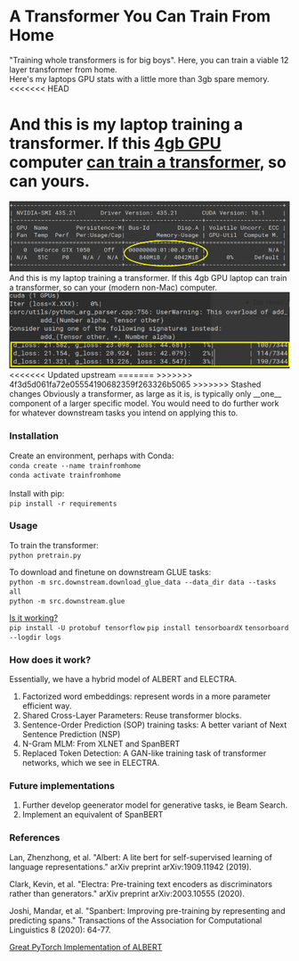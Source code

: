 # A Transformer You Can Train From Home
"Training whole transformers is for big boys". Here, you can train a viable 12 layer transformer from home.  
Here's my laptops GPU stats with a little more than 3gb spare memory.   
<<<<<<< HEAD

And this is my laptop training a transformer. If this [4gb GPU](img/gpu2.png) computer [can train a transformer](img/pretrain2.png), so can yours.  
=======
<img src="img/gpu2.png">  
And this is my laptop training a transformer. If this 4gb GPU laptop can train a transformer, so can your (modern non-Mac) computer.  
<img src="img/pretrain2.png">  
<<<<<<< Updated upstream
=======
>>>>>>> 4f3d5d061fa72e05554190682359f263326b5065
>>>>>>> Stashed changes
Obviously a transformer, as large as it is, is typically only __one__ component of a larger specific model. You would need to do further work for whatever downstream tasks you intend on applying this to. 


### Installation
Create an environment, perhaps with Conda:  
`conda create --name trainfromhome`  
`conda activate trainfromhome`  
</br>
Install with pip:  
`pip install -r requirements`    

### Usage
To train the transformer:  
`python pretrain.py`  

To download and finetune on downstream GLUE tasks:  
`python -m src.downstream.download_glue_data --data_dir data --tasks all`  
`python -m src.downstream.glue`

[Is it working?](img/Discriminator_Generator_Loss.png)  
`pip install -U protobuf tensorflow`
`pip install tensorboardX`
`tensorboard --logdir logs`

### How does it work?
Essentially, we have a hybrid model of ALBERT and ELECTRA. 
1. Factorized word embeddings: represent words in a more parameter efficient way.
2. Shared Cross-Layer Parameters: Reuse transformer blocks.
3. Sentence-Order Prediction (SOP) training tasks: A better variant of Next Sentence Prediction (NSP)
4. N-Gram MLM: From XLNET and SpanBERT
5. Replaced Token Detection: A GAN-like training task of transformer networks, which we see in ELECTRA.

### Future implementations
1. Further develop geenerator model for generative tasks, ie Beam Search.
2. Implement an equivalent of SpanBERT

### References
Lan, Zhenzhong, et al. "Albert: A lite bert for self-supervised learning of language representations." arXiv preprint arXiv:1909.11942 (2019).  

Clark, Kevin, et al. "Electra: Pre-training text encoders as discriminators rather than generators." arXiv preprint arXiv:2003.10555 (2020).  
 
 Joshi, Mandar, et al. "Spanbert: Improving pre-training by representing and predicting spans." Transactions of the Association for Computational Linguistics 8 (2020): 64-77.

[Great PyTorch Implementation of ALBERT](https://github.com/graykode/ALBERT-Pytorch)

